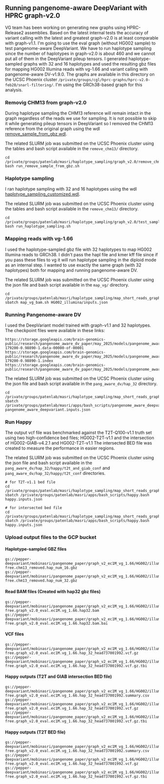 ## Running pangenome-aware DeepVariant with HPRC graph-v2.0

VG team has been working on generating new graphs using HPRC-Release2 assemblies. Based on the latest internal tests the accuracy of variant calling with the latest and greatest graph-v2.0 is 
at least comparable with graph-v1.1. I'm going to use the eval graph (without HG002 sample) to test pangenome-aware DeepVariant. We have to run haplotype sampling since the number of haplotypes 
in graph-v2.0 is about 460 and we cannot put all of them in the DeepVariant pileup tensors. I generated haplotype-sampled graphs with 32 and 16 haplotypes and used the resulting gbz files for 
mapping HG002 Illumina reads with vg-1.66 and variant calling with pangenome-aware DV-v1.9.0. 
The graphs are available in this directory on the UCSC Phoenix cluster `/private/groups/cgl/hprc-graphs/hprc-v2.0-feb28/snarl-filtering/`. I'm using the GRCh38-based graph for this analysis.

### Removig CHM13 from graph-v2.0

During haplotype sampling the CHM13 reference will remain intact in the graph regardless of the reads we use for sampling. It is not possible to skip it while generating pileup tensors in DeepVariant
so I removed the CHM13 reference from the original graph using the wdl [remove_sample_from_gbz.wdl](https://github.com/mobinasri/vg_wdl/blob/master/workflows/remove_sample_from_gbz.wdl). 

The related SLURM job was submitted on the UCSC Phoenix cluster using the tables and bash script available in the `remove_chm13/` directory.

```
cd /private/groups/patenlab/masri/haplotype_sampling/graph_v2.0/remove_chm13_vg_1.66
bash run_remove_sample_from_gbz.sh 
```

### Haplotype sampling

I ran haplotype sampling with 32 and 16 haplotypes using the wdl [haplotype_sampling_customized.wdl](https://github.com/mobinasri/vg_wdl/blob/master/workflows/haplotype_sampling_customized.wdl).

The related SLURM job was submitted on the UCSC Phoenix cluster using the tables and bash script available in the `remove_chm13/` directory.
```
cd /private/groups/patenlab/masri/haplotype_sampling/graph_v2.0/test_samples_vg_1.66
bash run_haplotype_sampling.sh
```

### Mapping reads with vg-1.66

I used the haplotype-sampled gbz file with 32 haplotypes to map HG002 Illumina reads to GRCh38. I didn't pass the hapl file and kmer kff file since if you pass these files to vg 
it will run haplotype sampling in the diploid mode as an internal step. I wanted to use exactly the same graph (with 32 haplotypes) both for mapping and running pangenome-aware DV.

The related SLURM job was submitted on the UCSC Phoenix cluster using the json file and bash script available in the `map_vg/` directory.
```
cd /private/groups/patenlab/masri/haplotype_sampling/map_short_reads_graph_v2_ec1M.vg_1.66
sbatch map_vg_bam.sh HG002_illumina/inputs.json
```

### Running Pangenome-aware DV 

I used the DeepVariant model trained with graph-v1.1 and 32 haplotypes. The checkpoint files were available in these links:
```
https://storage.googleapis.com/brain-genomics-public/research/pangenome_aware_dv_paper/may_2025/models/pangenome_aware_dv_32_haps/checkpoint-179200-0.98890-1.data-00000-of-00001
https://storage.googleapis.com/brain-genomics-public/research/pangenome_aware_dv_paper/may_2025/models/pangenome_aware_dv_32_haps/checkpoint-179200-0.98890-1.index
https://storage.googleapis.com/brain-genomics-public/research/pangenome_aware_dv_paper/may_2025/models/pangenome_aware_dv_32_haps/example_info.json
```

The related SLURM job was submitted on the UCSC Phoenix cluster using the json file and bash script available in the `pang_aware_dv/hap_32` directory.
```
cd /private/groups/patenlab/masri/haplotype_sampling/map_short_reads_graph_v2_ec1M.vg_1.66/HG002_illumina/run_png_aware_dv/hap_32
sbatch /private/groups/patenlab/masri/apps/bash_scripts/pangenome_aware_deepvariant.bash pangenome_aware_deepvariant.inputs.json
```

### Run Happy

The output vcf file was benchmarked against the T2T-Q100-v1.1 truth set using two high-confidence bed files; HG002-T2T-v1.1 and the intersection of HG002-GIAB-v4.2.1 and HG002-T2T-v1.1
The intersected BED file was created to measure the performance in easier regions.

The related SLURM job was submitted on the UCSC Phoenix cluster using the json file and bash script available in the 
`pang_aware_dv/hap_32/happy/t2t_and_giab_conf` and  `pang_aware_dv/hap_32/happy/t2t_conf` directories.
```
# for T2T-v1.1 bed file
cd /private/groups/patenlab/masri/haplotype_sampling/map_short_reads_graph_v2_ec1M.vg_1.66/HG002_illumina/run_png_aware_dv/hap_32/happy/t2t_conf
sbatch /private/groups/patenlab/masri/apps/bash_scripts/happy.bash happy.inputs.json

# for intersected bed file
cd /private/groups/patenlab/masri/haplotype_sampling/map_short_reads_graph_v2_ec1M.vg_1.66/HG002_illumina/run_png_aware_dv/hap_32/happy/t2t_and_giab_conf
sbatch /private/groups/patenlab/masri/apps/bash_scripts/happy.bash happy.inputs.json
```


### Upload output files to the GCP bucket

#### Haplotype-sampled GBZ files
```
gs://pepper-deepvariant/mobinasri/pangenome_paper/graph_v2_ec1M_vg_1.66/HG002/illumina/gbz_files/HG002.novaseq.pcr-free.chm13_removed.hap_num_16.gbz
gs://pepper-deepvariant/mobinasri/pangenome_paper/graph_v2_ec1M_vg_1.66/HG002/illumina/gbz_files/HG002.novaseq.pcr-free.chm13_removed.hap_num_32.gbz
```

#### Read BAM files (Created with hap32 gbz files)
```
gs://pepper-deepvariant/mobinasri/pangenome_paper/graph_v2_ec1M_vg_1.66/HG002/illumina/read_mapping/HG002.novaseq.pcr-free.graph_v2.0_eval.ec1M.vg_1.66.hap32.bam
gs://pepper-deepvariant/mobinasri/pangenome_paper/graph_v2_ec1M_vg_1.66/HG002/illumina/read_mapping/HG002.novaseq.pcr-free.graph_v2.0_eval.ec1M.vg_1.66.hap32.bam.bai
```

#### VCF files
```
gs://pepper-deepvariant/mobinasri/pangenome_paper/graph_v2_ec1M_vg_1.66/HG002/illumina/pang_aware_dv_hap32/HG002.novaseq.pcr-free.graph_v2.0_eval.ec1M.vg_1.66.hap_32_head737001992.vcf.gz
gs://pepper-deepvariant/mobinasri/pangenome_paper/graph_v2_ec1M_vg_1.66/HG002/illumina/pang_aware_dv_hap32/HG002.novaseq.pcr-free.graph_v2.0_eval.ec1M.vg_1.66.hap_32_head737001992.vcf.gz.tbi
```

#### Happy outputs (T2T and GIAB intersection BED file)
```
gs://pepper-deepvariant/mobinasri/pangenome_paper/graph_v2_ec1M_vg_1.66/HG002/illumina/pang_aware_dv_hap32/t2t_and_giab_conf_happy/HG002.novaseq.pcr-free.graph_v2.0_eval.ec1M.vg_1.66.hap_32_head737001992.summary.csv
gs://pepper-deepvariant/mobinasri/pangenome_paper/graph_v2_ec1M_vg_1.66/HG002/illumina/pang_aware_dv_hap32/t2t_and_giab_conf_happy/HG002.novaseq.pcr-free.graph_v2.0_eval.ec1M.vg_1.66.hap_32_head737001992.vcf.gz
gs://pepper-deepvariant/mobinasri/pangenome_paper/graph_v2_ec1M_vg_1.66/HG002/illumina/pang_aware_dv_hap32/t2t_and_giab_conf_happy/HG002.novaseq.pcr-free.graph_v2.0_eval.ec1M.vg_1.66.hap_32_head737001992.vcf.gz.tbi
```

#### Happy outputs (T2T BED file)
```
gs://pepper-deepvariant/mobinasri/pangenome_paper/graph_v2_ec1M_vg_1.66/HG002/illumina/pang_aware_dv_hap32/t2t_conf_happy/HG002.novaseq.pcr-free.graph_v2.0_eval.ec1M.vg_1.66.hap_32_head737001992.summary.csv
gs://pepper-deepvariant/mobinasri/pangenome_paper/graph_v2_ec1M_vg_1.66/HG002/illumina/pang_aware_dv_hap32/t2t_conf_happy/HG002.novaseq.pcr-free.graph_v2.0_eval.ec1M.vg_1.66.hap_32_head737001992.vcf.gz
gs://pepper-deepvariant/mobinasri/pangenome_paper/graph_v2_ec1M_vg_1.66/HG002/illumina/pang_aware_dv_hap32/t2t_conf_happy/HG002.novaseq.pcr-free.graph_v2.0_eval.ec1M.vg_1.66.hap_32_head737001992.vcf.gz.tbi
```

